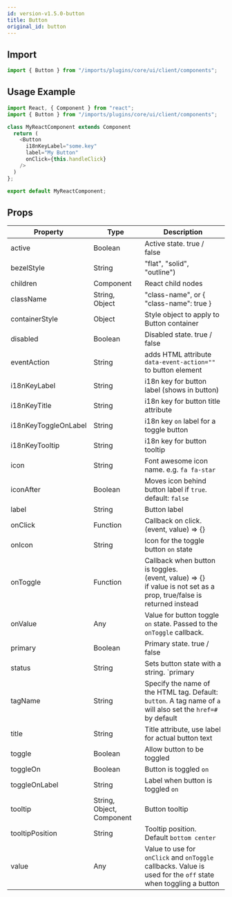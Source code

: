 ```yaml
---
id: version-v1.5.0-button
title: Button
original_id: button
---
```

    
## Import

```javascript
import { Button } from "/imports/plugins/core/ui/client/components";
```

## Usage Example

```javascript
import React, { Component } from "react";
import { Button } from "/imports/plugins/core/ui/client/components";

class MyReactComponent extends Component
  return (
    <Button
      i18nKeyLabel="some.key"
      label="My Button"
      onClick={this.handleClick}
    />
  )
};

export default MyReactComponent;
```

## Props

| Property             | Type                      | Description                                                                                                                           |
| -------------------- | ------------------------- | ------------------------------------------------------------------------------------------------------------------------------------- |
| active               | Boolean                   | Active state. true / false                                                                                                            |
| bezelStyle           | String                    | "flat", "solid", "outline")                                                                                                           |
| children             | Component                 | React child nodes                                                                                                                     |
| className            | String, Object            | "class-name", or { "class-name": true }                                                                                               |
| containerStyle       | Object                    | Style object to apply to Button container                                                                                             |
| disabled             | Boolean                   | Disabled state. true / false                                                                                                          |
| eventAction          | String                    | adds HTML attribute `data-event-action=""` to button element                                                                          |
| i18nKeyLabel         | String                    | i18n key for button label (shows in button)                                                                                           |
| i18nKeyTitle         | String                    | i18n key for button title attribute                                                                                                   |
| i18nKeyToggleOnLabel | String                    | i18n key `on` label for a toggle button                                                                                               |
| i18nKeyTooltip       | String                    | i18n key for button tooltip                                                                                                           |
| icon                 | String                    | Font awesome icon name. e.g. `fa fa-star`                                                                                             |
| iconAfter            | Boolean                   | Moves icon behind button label if `true`. default: `false`                                                                            |
| label                | String                    | Button label                                                                                                                          |
| onClick              | Function                  | Callback on click.<br>(event, value) => {}                                                                                      |
| onIcon               | String                    | Icon for the toggle button `on` state                                                                                                 |
| onToggle             | Function                  | Callback when button is toggles.<br>(event, value) => {}<br>if value is not set as a prop, true/false is returned instead |
| onValue              | Any                       | Value for button toggle `on` state. Passed to the `onToggle` callback.                                                                |
| primary              | Boolean                   | Primary state. true / false                                                                                                           |
| status               | String                    | Sets button state with a string. `primary | success | info | warning | danger | link | cta | default`                                 |
| tagName              | String                    | Specify the name of the HTML tag. Default: `button`. A tag name of `a` will also set the `href=#` by default                          |
| title                | String                    | Title attribute, use label for actual button text                                                                                     |
| toggle               | Boolean                   | Allow button to be toggled                                                                                                            |
| toggleOn             | Boolean                   | Button is toggled `on`                                                                                                                |
| toggleOnLabel        | String                    | Label when button is toggled `on`                                                                                                     |
| tooltip              | String, Object, Component | Button tooltip                                                                                                                        |
| tooltipPosition      | String                    | Tooltip position. Default `bottom center`                                                                                             |
| value                | Any                       | Value to use for `onClick` and `onToggle` callbacks. Value is used for the `off` state when toggling a button                         |
